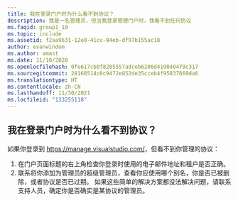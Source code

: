 ```yaml
---
title: 我在登录门户时为什么看不到协议？
description: 我是一名管理员，但当我登录管理门户时，我看不到任何协议
ms.faqid: group1_10
ms.topic: include
ms.assetid: f2aa9631-12e0-41cc-84eb-df97b155ac18
author: evanwindom
ms.author: amast
ms.date: 11/10/2020
ms.openlocfilehash: 0fe617cb0f8205557adceb6206d419040479c317
ms.sourcegitcommit: 28168514c0c9472e852de35cceb4f95837669da6
ms.translationtype: HT
ms.contentlocale: zh-CN
ms.lasthandoff: 11/30/2021
ms.locfileid: "133255118"
---
```

## <a name="why-am-i-not-seeing-an-agreement-while-logged-into-the-portal"></a>我在登录门户时为什么看不到协议？

如果你登录到 <https://manage.visualstudio.com/>，但看不到你管理的协议：
1. 在门户页面标题的右上角检查你登录时使用的电子邮件地址和租户是否正确。
2. 联系将你添加为管理员的超级管理员，查看你应使用哪个别名，你是否已被删除，或者协议是否已过期。
如果这些简单的解决方案都没法解决问题，请联系支持人员，确定你是否确实是某协议的管理员。
